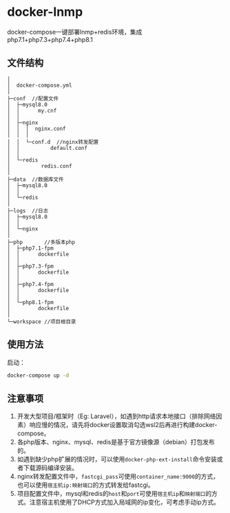 # docker-lnmp

docker-compose一键部署lnmp+redis环境，集成php7.1+php7.3+php7.4+php8.1

##  文件结构

```
│
│  docker-compose.yml
│  
├─conf	//配置文件
│  ├─mysql8.0
│  │      my.cnf
│  │      
│  ├─nginx
│  │  │  nginx.conf
│  │  │  
│  │  └─conf.d	//nginx转发配置
│  │          default.conf
│  │          
│  └─redis
│          redis.conf
│          
├─data	//数据库文件
│  ├─mysql8.0
│  │          
│  └─redis
│              
├─logs	//日志
│  ├─mysql8.0
│  │     
│  └─nginx
│          
├─php		//多版本php
│  ├─php7.1-fpm
│  │      dockerfile
│  │      
│  ├─php7.3-fpm
│  │      dockerfile
│  │      
│  ├─php7.4-fpm
│  │      dockerfile
│  │      
│  └─php8.1-fpm
│         dockerfile
│          
└─workspace	//项目根目录
```

## 使用方法

启动：

```bash
docker-compose up -d
```

## 注意事项

1.   开发大型项目/框架时（Eg: Laravel），如遇到http请求本地接口（排除网络因素）响应慢的情况，请先将docker设置取消勾选wsl2后再进行构建docker-compose。
2.   各php版本、nginx、mysql、redis是基于官方镜像源（debian）打包发布的。
3.   如遇到缺少php扩展的情况时，可以使用`docker-php-ext-install`命令安装或者下载源码编译安装。
4.   nginx转发配置文件中，`fastcgi_pass`可使用`container_name:9000`的方式，也可以使用`宿主机ip:映射端口`的方式转发给fastcgi。
5.   项目配置文件中，mysql和redis的`host`和`port`可使用`宿主机ip`和`映射端口`的方式。注意宿主机使用了DHCP方式加入局域网的ip变化，可考虑手动ip方式。
